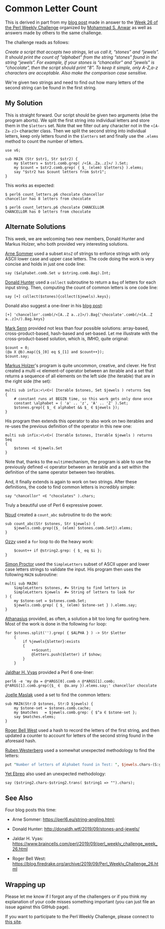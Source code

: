 # Common Letter Count

This is derived in part from my [blog post](http://blogs.perl.org/users/laurent_r/2019/09/perl-weekly-challenge-26-common-letters-and-mean-angles.html#_login_JPSV0lQYdfLkWaJ474dLOAvxpoCYAdlVzcbYejEv) made in answer to the [Week 26 of the Perl Weekly Challenge](https://perlweeklychallenge.org/blog/perl-weekly-challenge-026/) organized by  <a href="http://blogs.perl.org/users/mohammad_s_anwar/">Mohammad S. Anwar</a> as well as answers made by others to the same challenge.

The challenge reads as follows:

*Create a script that accepts two strings, let us call it, “stones” and “jewels”. It should print the count of “alphabet” from the string “stones” found in the string “jewels”. For example, if your stones is “chancellor” and “jewels” is “chocolate”, then the script should print “8”. To keep it simple, only A-Z,a-z characters are acceptable. Also make the comparison case sensitive.*

We're given two strings and need to find out how many letters of the second string can be found in the first string.

## My Solution

This is straight forward. Our script should be given two arguments (else the program aborts). We split the first string into individual letters and store them in the `$letters` set. Note that we filter out any character not in the `<[A-Za-z]>` character class. Then we split the second string into individual letters, keep only letters found in the `$letters` set and finally use the `.elems` method to count the number of letters.

``` Perl6
use v6;

sub MAIN (Str $str1, Str $str2) {
    my $letters = $str1.comb.grep( /<[A..Za..z]>/ ).Set;
    my $count = $str2.comb.grep( { $_ (elem) $letters} ).elems;
    say "$str2 has $count letters from $str1";
}
```

This works as expected:

    $ perl6 count_letters.p6 chocolate chancellor
    chancellor has 8 letters from chocolate
    
    $ perl6 count_letters.p6 chocolate CHANCELLOR
    CHANCELLOR has 0 letters from chocolate

## Alternate Solutions

This week, we are welcoming two new members, Donald Hunter and Markus Holzer, who both provided very interesting solutions.

[Arne Sommer](https://github.com/manwar/perlweeklychallenge-club/blob/master/challenge-026/arne-sommer/perl6/ch-1.p6) used a subset `AtoZ` of strings to enforce strings with only ASCII lower case and upper case letters. The code doing the work is very concise and holds in just one code line:

``` Perl6
say ($alphabet.comb.Set ⊍ $string.comb.Bag).Int;
```

[Donald Hunter](https://github.com/manwar/perlweeklychallenge-club/blob/master/challenge-026/donald-hunter/perl6/ch-1.p6) used a `collect` subroutine to return a `Bag` of letters for each input string. Then, computing the count of common letters is one code line:

``` Perl6
say [+] collect($stones){collect($jewels).keys};
```

Donald also suggest a one-liner in his [blog post](http://donaldh.wtf/2019/09/stones-and-jewels/):

``` Perl6
[+] 'chancellor'.comb(/<[A..Z a..z]>/).Bag{'chocolate'.comb(/<[A..Z a..z]>/).Bag.keys}
```

[Mark Senn](https://github.com/manwar/perlweeklychallenge-club/blob/master/challenge-026/mark-senn/perl6/ch-1.p6) provided not less than four possible solutions: array-based, cross-product-based, hash-based and set-based. Let me illustrate with the cross-product-based solution, which is, IMHO, quite original:

``` Perl6
$count = 0;
(@a X @b).map({$_[0] eq $_[1] and $count++});
$count.say;
```

[Markus Holzer](https://github.com/manwar/perlweeklychallenge-club/blob/master/challenge-026/markus-holzer/perl6/ch-1.p6)'s program is quite uncommon, creative, and clever. He first created a multi `<∈` element-of operator between an iterable and a set that returns a sequence of all elements on the left side (the iterable) that are in the right side (the set):

``` Perl6
multi sub infix:<\<∈>( Iterable $stones, Set $jewels ) returns Seq
{
    # constant runs at BEGIN time, so this work gets only done once
    constant \alphabet = ( 'a' .. 'z', 'A' .. 'Z' ).Set;
    $stones.grep({ $_ ∈ alphabet && $_ ∈ $jewels });
}
```

His program then extends this operator to also work on two iterables and re-uses the previous definition of the operator in this new one:

``` Perl6
multi sub infix:<\<∈>( Iterable $stones, Iterable $jewels ) returns Seq
{
    $stones <∈ $jewels.Set
}
```

Note that, thanks to the `multi`mechanism, the program is able to use the previously defined `<∈` operator between an iterable and a set within the definition of the same operator between two iterables.

And, it finally extends is again to work on two strings. After these definitions, the code to find common letters is incredibly simple:

``` Perl6
say "chancellor" <∈ "chocolates" ).chars;
```

Truly a beautiful use of Perl 6 expressive power.

[Noud](https://github.com/manwar/perlweeklychallenge-club/blob/master/challenge-026/noud/perl6/ch-1.p6) created a `count_abc` subroutine to do the work:

``` Perl6
sub count_abc(Str $stones, Str $jewels) {
    $jewels.comb.grep({$_ (elem) $stones.comb.Set}).elems;
}
```

[Ozzy](https://github.com/manwar/perlweeklychallenge-club/blob/master/challenge-026/ozzy/perl6/ch-1.p6) used a `for` loop to do the heavy work:

``` Perl6for @string1 -> $i {
    $count++ if @string2.grep: { $_ eq $i };
}
```

[Simon Proctor](https://github.com/manwar/perlweeklychallenge-club/blob/master/challenge-026/simon-proctor/perl6/ch-1.p6) used the `SimpleLetters` subset of ASCII upper and lower case letters strings to validate the input. His program then uses the following `MAIN` subroutine:

``` Perl6
multi sub MAIN(
    SimpleLetters $stones, #= String to find letters in
    SimpleLetters $jewels  #= String of letters to look for
) {
    my $stone-set = $stones.comb.Set;
    $jewels.comb.grep( { $_ (elem) $stone-set } ).elems.say;
}
```

[Athanasius](https://github.com/manwar/perlweeklychallenge-club/blob/master/challenge-026/athanasius/perl6/ch-1.p6) provided, as often, a solution a bit too long for quoting here. Most of the work is done in the following `for` loop:

``` Perl6
for $stones.split('').grep( { $ALPHA } ) -> Str $letter
    {
        if %jewels{$letter}:exists
        {
            ++$count;
            @letters.push($letter) if $show;
        }
    }
```

[Jaldhar H. Vyas](https://github.com/manwar/perlweeklychallenge-club/blob/master/challenge-026/jaldhar-h-vyas/perl6/ch-1.sh) provided a Perl 6 one-liner:

    perl6 -e 'my @a = @*ARGS[0].comb ∩ @*ARGS[1].comb; @*ARGS[1].comb.grep({$_ ∈  @a.any }).elems.say;' chancellor chocolate

[Joelle Maslak](https://github.com/manwar/perlweeklychallenge-club/blob/master/challenge-026/joelle-maslak/perl6/ch-1.p6) used a set to find the common letters:

``` Perl6
sub MAIN(Str:D $stones, Str:D $jewels) {
    my $stone-set = $stones.comb.cache;
    my $matches   = $jewels.comb.grep: { $^a ∈ $stone-set };
    say $matches.elems;
}
```
[Roger Bell West](https://github.com/manwar/perlweeklychallenge-club/blob/master/challenge-026/roger-bell-west/perl6/ch-1.p6) used a hash to record the letters of the first string, and then updated a counter to account for letters of the second string found in the aforesaid hash.

[Ruben Westerberg](https://github.com/manwar/perlweeklychallenge-club/blob/master/challenge-026/ruben-westerberg/perl6/ch-1.p6) used a somewhat unexpected methodology to find the letters:

```perl 6
put "Number of letters of Alphabet found in Test: ", $jewels.chars-(S:g/[@stones]// given $jewels).chars;
```

[Yet Ebreo](https://github.com/manwar/perlweeklychallenge-club/blob/master/challenge-026/yet-ebreo/perl6/ch-1.p6) also used an unexpected methodology:

``` Perl6
say ($string2.chars-$string2.trans( $string1 => "").chars);
```

## See Also

Four blog posts this time:

* Arne Sommer: https://perl6.eu/string-angling.html;

* Donald Hunter: http://donaldh.wtf/2019/09/stones-and-jewels/

* Jaldar H. Vyas: https://www.braincells.com/perl/2019/09/perl_weekly_challenge_week_26.html

* Roger Bell West: https://blog.firedrake.org/archive/2019/09/Perl_Weekly_Challenge_26.html

## Wrapping up

Please let me know if I forgot any of the challengers or if you think my explanation of your code misses something important (you can just file an issue against this GitHub page).

If you want to participate to the Perl Weekly Challenge, please connect to [this site](https://perlweeklychallenge.org/).



